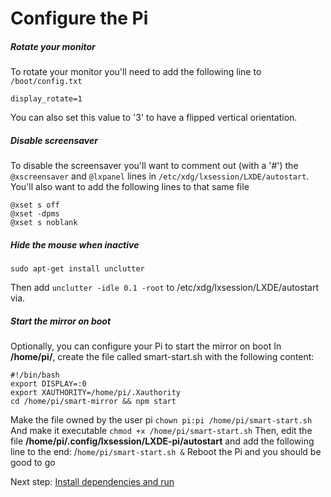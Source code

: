 # Configure the Pi

##### Rotate your monitor
To rotate your monitor you'll need to add the following line to `/boot/config.txt`
```
display_rotate=1
```
You can also set this value to '3' to have a flipped vertical orientation.

##### Disable screensaver
To disable the screensaver you'll want to comment out (with a '#') the `@xscreensaver` and `@lxpanel` lines in `/etc/xdg/lxsession/LXDE/autostart`. You'll also want to add the following lines to that same file
```
@xset s off
@xset -dpms
@xset s noblank
```

##### Hide the mouse when inactive
```
sudo apt-get install unclutter
```
Then add `unclutter -idle 0.1 -root` to /etc/xdg/lxsession/LXDE/autostart via.
 
##### Start the mirror on boot
Optionally, you can configure your Pi to start the mirror on boot
In **/home/pi/**, create the file called smart-start.sh with the following content:
```
#!/bin/bash
export DISPLAY=:0
export XAUTHORITY=/home/pi/.Xauthority
cd /home/pi/smart-mirror && npm start
```

Make the file owned by the user pi
`chown pi:pi /home/pi/smart-start.sh`
And make it executable
`chmod +x /home/pi/smart-start.sh`
Then, edit the file **/home/pi/.config/lxsession/LXDE-pi/autostart**
and add the following line to the end:
/`home/pi/smart-start.sh &`
Reboot the Pi and you should be good to go

Next step: [Install dependencies and run](install_dependencies_and_run.md)